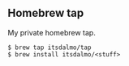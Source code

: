 ## Homebrew tap

My private homebrew tap.

```shell
$ brew tap itsdalmo/tap
$ brew install itsdalmo/<stuff>
```
